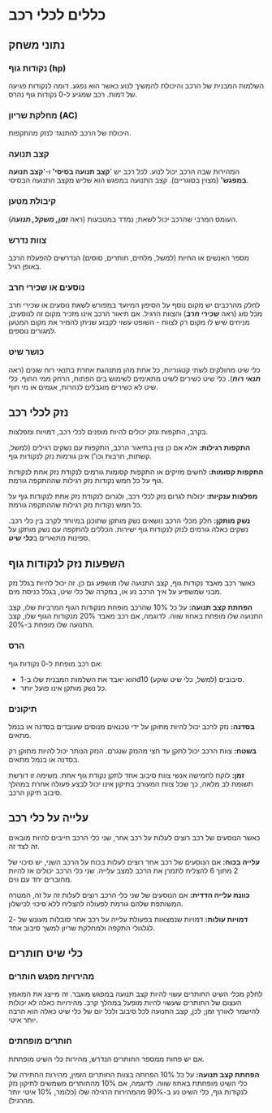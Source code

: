 # כללים לכלי רכב

## נתוני משחק

### נקודות גוף (hp)

השלמות המבנית של הרכב והיכולת להמשיך לנוע כאשר הוא נפגע. דומה לנקודות פגיעה של דמות. רכב שמגיע ל-0 נקודות גוף נהרס.

### מחלקת שריון (AC)

היכולת של הרכב להתנגד לנזק מהתקפות.

### קצב תנועה

המהירות שבה הרכב יכול לנוע. לכל רכב יש '**קצב תנועה בסיסי'** ו-'**קצב תנועה במפגש'** (מצוין בסוגריים). קצב התנועה במפגש הוא שליש מקצב התנועה הבסיסי.

### קיבולת מטען

העומס המרבי שהרכב יכול לשאת; נמדד במטבעות (ראה ***זמן, משקל, תנועה***).

### צוות נדרש

מספר האנשים או החיות (למשל, מלחים, חותרים, סוסים) הנדרשים להפעלת הרכב באופן רגיל.

### נוסעים או שכירי חרב

לחלק מהרכבים יש מקום נוסף על הסיפון המיועד במפורש לשאת נוסעים או שכירי חרב מכל סוג (ראה ***שכירי חרב***) והצוות הרגיל. אם תיאור הרכב אינו מזכיר מקום זה לנוסעים, מניחים שיש לו מקום רק לצוות - השופט עשוי לקבוע שניתן להמיר את מקום המטען למגורים נוספים.

### כושר שיט

כלי שיט מחולקים לשתי קטגוריות, כל אחת מהן מתנהגת אחרת בתנאי רוח שונים (ראה ***תנאי רוח***). כלי שיט כשירים לשיט מתאימים לשימוש בים הפתוח, הרחק ממי החוף. כלי שיט לא כשירים מוגבלים לנהרות, אגמים או מי חוף.

## נזק לכלי רכב

בקרב, התקפות ונזק יכולים להיות מופנים לכלי רכב, דמויות ומפלצות.

**התקפות רגילות:** אלא אם כן צוין בתיאור הרכב, התקפות עם נשקים רגילים (למשל, קשתות, חרבות וכו') אינן גורמות נזק לנקודות גוף.

**התקפות קסומות:** לחשים מזיקים או התקפות קסומות גורמים לנקודת נזק אחת לנקודות גוף על כל חמש נקודות נזק רגילות שההתקפה גורמת.

**מפלצות ענקיות:** יכולות לגרום נזק לכלי רכב, ולגרום לנקודת נזק אחת לנקודות גוף על כל חמש נקודות נזק רגילות שההתקפה גורמת.

**נשק מותקן:** חלק מכלי הרכב נושאים נשק מותקן שתוכנן במיוחד לקרב בין כלי רכב. נשקים כאלה גורמים לנזק לנקודות גוף ישירות. הכללים להתקפה עם נשק מותקן על ספינות מתוארים ב***כלי שיט***.

## השפעות נזק לנקודות גוף

כאשר רכב מאבד נקודות גוף, קצב התנועה שלו מושפע גם כן. זה יכול להיות בגלל נזק מבני שמשפיע על איך הרכב נע או, במקרה של כלי שיט, בגלל כניסת מים.

**הפחתת קצב תנועה:** על כל 10% שהרכב מופחת מנקודות הגוף המרביות שלו, קצב התנועה שלו מופחת באחוז שווה. לדוגמה, אם רכב מאבד 20% מנקודות הגוף שלו, קצב התנועה שלו מופחת ב-20%.

### הרס

אם רכב מופחת ל-0 נקודות גוף:

- הוא יאבד את השלמות המבנית שלו ב-1d10 סיבובים (למשל, כלי שיט שוקע).
- כל נשק מותקן אינו פועל יותר.

### תיקונים

**בסדנה:** נזק לרכב יכול להיות מתוקן על ידי טכנאים מנוסים שעובדים בסדנה או בנמל מתאים.

**בשטח:** צוות הרכב יכול לתקן עד חצי מהנזק שנגרם. הנזק הנותר יכול להיות מתוקן רק בסדנה או בנמל מתאים.

**זמן:** לוקח לחמישה אנשי צוות סיבוב אחד לתקן נקודת גוף אחת. משימה זו דורשת תשומת לב מלאה, כך שכל צוות המעורב בתיקון אינו יכול לבצע פעולה אחרת במהלך סיבוב תיקון הרכב.

## עלייה על כלי רכב

כאשר הנוסעים של רכב רוצים לעלות על רכב אחר, שני כלי הרכב חייבים להיות מובאים זה לצד זה.

**עלייה בכוח:** אם הנוסעים של רכב אחד רוצים לעלות בכוח על הרכב השני, יש סיכוי של 2 מתוך 6 להצליח לתמרן את הרכב למצב עלייה. שני כלי הרכב יכולים אז להיות מחוברים יחד עם ווים.

**כוונת עלייה הדדית:** אם הנוסעים של שני כלי הרכב רוצים לעלות זה על זה, המטרה המשותפת שלהם גורמת לפעולה להצליח ללא סיכוי לכישלון.

**דמויות עולות:** דמויות שנמצאות בפעולת עלייה על רכב אחר סובלות מעונש של -2 לגלגולי התקפה ולמחלקת שריון למשך סיבוב אחד.

## כלי שיט חותרים

### מהירויות מפגש חותרים

לחלק מכלי השיט החותרים עשוי להיות קצב תנועה במפגש מוגבר. זה מייצג את המאמץ העצום של החותרים שעשוי להיות מופעל במהלך קרב. מהירויות כאלה לא יכולות להישמר לאורך זמן; לכן, קצב התנועה לכל סיבוב ולכל יום של כלי שיט כאלה הוא הרבה יותר איטי.

### חותרים מופחתים

אם יש פחות ממספר החותרים הנדרש, מהירות כלי השיט מופחתת.

**הפחתת קצב תנועה:** על כל 10% הפחתה בצוות החותרים הזמין, מהירות החתירה של כלי השיט מופחתת באחוז שווה. לדוגמה, אם 10% מהחותרים משמשים לתיקון נזק לנקודות גוף, כלי השיט נע ב-90% מהמהירות הרגילה שלו (כלומר, 10% איטי יותר מהרגיל).